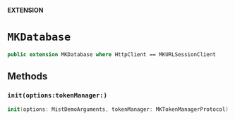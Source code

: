 **EXTENSION**

# `MKDatabase`
```swift
public extension MKDatabase where HttpClient == MKURLSessionClient
```

## Methods
### `init(options:tokenManager:)`

```swift
init(options: MistDemoArguments, tokenManager: MKTokenManagerProtocol)
```
